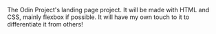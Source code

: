 The Odin Project's landing page project. It will be made with HTML and CSS, mainly flexbox if possible. It will have my own touch to it to differentiate it from others! 
